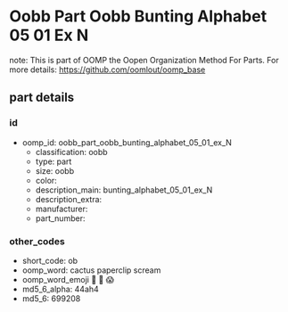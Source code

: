 # Oobb Part Oobb Bunting Alphabet 05 01 Ex N  

note: This is part of OOMP the Oopen Organization Method For Parts. For more details: https://github.com/oomlout/oomp_base

##  part details





### id
* oomp_id: oobb_part_oobb_bunting_alphabet_05_01_ex_N
  * classification: oobb
  * type: part
  * size: oobb
  * color: 
  * description_main: bunting_alphabet_05_01_ex_N
  * description_extra: 
  * manufacturer: 
  * part_number: 

### other_codes
* short_code: ob
* oomp_word: cactus paperclip scream
* oomp_word_emoji :cactus: :paperclip: :scream:
* md5_6_alpha: 44ah4
* md5_6: 699208